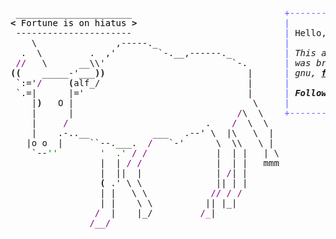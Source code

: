 <pre style="font-family:Menlo,'DejaVu Sans Mono',consolas,'Courier New',monospace"> ______________________                             <span style="color: #5f5fff; text-decoration-color: #5f5fff">+-------- </span><span style="color: #5f5fff; text-decoration-color: #5f5fff; font-weight: bold">Friday, 21 June 2024</span><span style="color: #5f5fff; text-decoration-color: #5f5fff"> --------+</span> <a href="https://www.informatik.uni-leipzig.de/~akiki/">Christopher Akiki</a>                
<span style="font-weight: bold">&lt;</span><span style="color: #000000; text-decoration-color: #000000"> Fortune is on hiatus </span><span style="font-weight: bold">&gt;</span>                            <span style="color: #5f5fff; text-decoration-color: #5f5fff">|</span>                                      <span style="color: #5f5fff; text-decoration-color: #5f5fff">|</span> ┣━━ Interests                    
 ----------------------                             <span style="color: #5f5fff; text-decoration-color: #5f5fff">|</span> Hello, friend.                       <span style="color: #5f5fff; text-decoration-color: #5f5fff">|</span> ┃   ┣━━ My cat                   
    \               ,-----._                        <span style="color: #5f5fff; text-decoration-color: #5f5fff">|</span>                                      <span style="color: #5f5fff; text-decoration-color: #5f5fff">|</span> ┃   ┣━━ Representation Learning  
  .  \         .  ,&#x27;        `-.__,------._          <span style="color: #5f5fff; text-decoration-color: #5f5fff">|</span> <span style="font-style: italic">This auto-generated message panel </span>   <span style="color: #5f5fff; text-decoration-color: #5f5fff">|</span> ┃   ┣━━ Language Generation      
 <span style="color: #800080; text-decoration-color: #800080">//</span>   \      __\\&#x27;                        `-.       <span style="color: #5f5fff; text-decoration-color: #5f5fff">|</span> <span style="font-style: italic">was brought to you by the </span><span style="font-weight: bold; font-style: italic"><a href="https://en.wikipedia.org/wiki/Cowsay">cowsay</a></span><span style="font-style: italic"> </span>    <span style="color: #5f5fff; text-decoration-color: #5f5fff">|</span> ┃   ┣━━ Text Mining              
<span style="font-weight: bold">((</span>    _____-&#x27;___<span style="font-weight: bold">))</span>                           |      <span style="color: #5f5fff; text-decoration-color: #5f5fff">|</span> <span style="font-style: italic">gnu, </span><span style="font-weight: bold; font-style: italic"><a href="https://en.wikipedia.org/wiki/Fortune_(Unix)">fortune</a></span><span style="font-style: italic"> and </span><span style="font-weight: bold; font-style: italic"><a href="https://github.com/willmcgugan/rich">Rich</a></span><span style="font-style: italic">. </span>              <span style="color: #5f5fff; text-decoration-color: #5f5fff">|</span> ┃   ┣━━ Dataset Creation         
 `:=&#x27;<span style="color: #800080; text-decoration-color: #800080">/</span>     <span style="font-weight: bold">(</span>alf_/                            |      <span style="color: #5f5fff; text-decoration-color: #5f5fff">|</span>                                      <span style="color: #5f5fff; text-decoration-color: #5f5fff">|</span> ┃   ┗━━ TODO                     
 `.=|      |=&#x27;                               |      <span style="color: #5f5fff; text-decoration-color: #5f5fff">|</span> <span style="font-weight: bold; font-style: italic">Follow me on twitter: </span><span style="font-weight: bold; font-style: italic"><a href="https://twitter.com/christopher">@christopher</a></span>   <span style="color: #5f5fff; text-decoration-color: #5f5fff">|</span> ┣━━ Past Lives                   
    |<span style="font-weight: bold">)</span>   O |                                  \     <span style="color: #5f5fff; text-decoration-color: #5f5fff">|</span>                                      <span style="color: #5f5fff; text-decoration-color: #5f5fff">|</span> ┃   ┣━━ Sociocultural antropology
    |      |                               <span style="color: #800080; text-decoration-color: #800080">/</span>\  \    <span style="color: #5f5fff; text-decoration-color: #5f5fff">+--------------------------------------+</span> ┃   ┗━━ Network Engineering      
    |     <span style="color: #800080; text-decoration-color: #800080">/</span>                          .    <span style="color: #800080; text-decoration-color: #800080">/</span>  \  \                                            ┣━━ Current Location             
    |    .-..__            ___   .--&#x27; \  |\   \  |                                           ┃   ┗━━ Leipzig, Germany         
   |o o  |     ``--.___.  <span style="color: #800080; text-decoration-color: #800080">/</span>   `-&#x27;      \  \\   \ |                                           ┗━━ Previous Locations           
    `--<span style="color: #008000; text-decoration-color: #008000">&#x27;&#x27;</span>        <span style="color: #008000; text-decoration-color: #008000">&#x27;  .&#x27;</span> <span style="color: #800080; text-decoration-color: #800080">/</span> <span style="color: #800080; text-decoration-color: #800080">/</span>             |  | |   | \                                              ┣━━ Durham, England          
                 |  | <span style="color: #800080; text-decoration-color: #800080">/</span> <span style="color: #800080; text-decoration-color: #800080">/</span>              |  | |   mmm                                              ┗━━ Zouk Mikael, Lebanon     
                 |  ||  |              | <span style="color: #800080; text-decoration-color: #800080">/</span>| |                                                                                 
                 <span style="font-weight: bold">(</span> .&#x27; \ \              || | |                                                                                 
                 | |   \ \            <span style="color: #800080; text-decoration-color: #800080">//</span> <span style="color: #800080; text-decoration-color: #800080">/</span> <span style="color: #800080; text-decoration-color: #800080">/</span>                                                                                  
                 | |    \ \          || |_|                                                                                   
                <span style="color: #800080; text-decoration-color: #800080">/</span>  |    |_/         <span style="color: #800080; text-decoration-color: #800080">/</span><span style="color: #ff00ff; text-decoration-color: #ff00ff">_</span>|                                                                                       
               <span style="color: #800080; text-decoration-color: #800080">/__/</span>                                                                                                           
                                                                                                                              
</pre>
